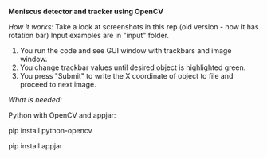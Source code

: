 **Meniscus detector and tracker using OpenCV**

*How it works:*
Take a look at screenshots in this rep (old version - now it has rotation bar)
Input examples are in "input" folder.
1) You run the code and see GUI window with trackbars and image window.
2) You change trackbar values until desired object is highlighted green.
3) You press "Submit" to write the X coordinate of object to file and proceed to next image.

*What is needed:*

Python with OpenCV and appjar:

pip install python-opencv

pip install appjar
